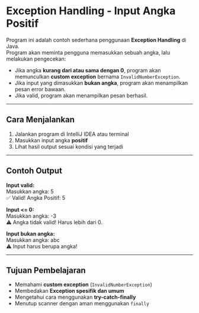 # Exception Handling - Input Angka Positif

Program ini adalah contoh sederhana penggunaan **Exception Handling** di Java.  
Program akan meminta pengguna memasukkan sebuah angka, lalu melakukan pengecekan:

- Jika angka **kurang dari atau sama dengan 0**, program akan memunculkan **custom exception** bernama `InvalidNumberException`.
- Jika input yang dimasukkan **bukan angka**, program akan menampilkan pesan error bawaan.
- Jika valid, program akan menampilkan pesan berhasil.

---

## Cara Menjalankan
1. Jalankan program di IntelliJ IDEA atau terminal
2. Masukkan input angka **positif**
3. Lihat hasil output sesuai kondisi yang terjadi

---

## Contoh Output

**Input valid:**  
Masukkan angka: 5  
✅ Valid! Angka Positif: 5

**Input <= 0:**  
Masukkan angka: -3  
⚠️ Angka tidak valid! Harus lebih dari 0.

**Input bukan angka:**  
Masukkan angka: abc  
⚠️ Input harus berupa angka!

---

## Tujuan Pembelajaran
- Memahami **custom exception** (`InvalidNumberException`)
- Membedakan **Exception spesifik dan umum**
- Mengetahui cara menggunakan **try-catch-finally**
- Menutup scanner dengan aman menggunakan `finally`

